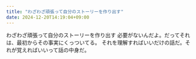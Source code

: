 ```yaml
---
title: "わざわざ頑張って自分のストーリーを作り出す"
date: 2024-12-20T14:19:04+09:00
---
```

わざわざ頑張って自分のストーリーを作り出す
必要がないんだよ。だってそれは、最初からその事実にくっついてる。
それを理解すればいいだけの話だ。それが覚えればいいって話の中身だ。
